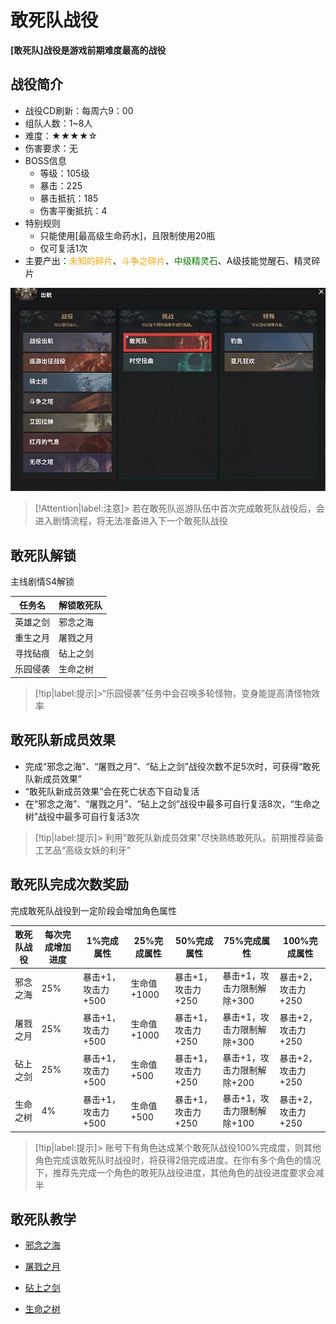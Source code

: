 # 敢死队战役  <!-- {docsify-ignore-all} -->
**[敢死队]战役是游戏前期难度最高的战役**

## 战役简介

-   战役CD刷新：每周六9：00
-   组队人数：1~8人
-   难度：★★★★☆
-   伤害要求：无
-   BOSS信息
    -   等级：105级
    -   暴击：225
    -   暴击抵抗：185
    -   伤害平衡抵抗：4
-   特别规则
    -   只能使用[最高级生命药水]，且限制使用20瓶
    -   仅可复活1次
-   主要产出：<a style="color: orange;">未知的碎片</a>、<a style="color: orange;">斗争之碎片</a>、<a style="color: green;">中级精灵石</a>、A级技能觉醒石、精灵碎片

![Alt text](image.png ':size=40%')

> [!Attention|label:注意]> 若在敢死队巡游队伍中首次完成敢死队战役后，会进入剧情流程，将无法准备进入下一个敢死队战役

## 敢死队解锁
主线剧情S4解锁

| 任务名  | 解锁敢死队 | 
| --------| ----------- |
|英雄之剑| 邪念之海 |
| 重生之月| 屠戮之月 |
| 寻找砧痕| 砧上之剑 |
| 乐园侵袭| 生命之树 |

> [!tip|label:提示]>“乐园侵袭”任务中会召唤多轮怪物，变身能提高清怪物效率

## 敢死队新成员效果

-   完成“邪念之海”、“屠戮之月”、“砧上之剑”战役次数不足5次时，可获得“敢死队新成员效果”
-   “敢死队新成员效果”会在死亡状态下自动复活
-   在“邪念之海”、“屠戮之月”、“砧上之剑”战役中最多可自行复活8次，“生命之树”战役中最多可自行复活3次

> [!tip|label:提示]> 利用"敢死队新成员效果"尽快熟练敢死队。前期推荐装备工艺品“高级女妖的利牙”

## 敢死队完成次数奖励
完成敢死队战役到一定阶段会增加角色属性

| 敢死队战役  | 每次完成增加进度 | 1%完成属性 | 25%完成属性 | 50%完成属性 |75%完成属性 |100%完成属性|
| --------| ----------- |----------- |----------- | --------| ----------- |----------- |
| 邪念之海  | 25% | 暴击+1，攻击力+500 | 生命值+1000 | 暴击+1，攻击力+250 |暴击+1，攻击力限制解除+300 |暴击+2，攻击力+250|
| 屠戮之月  | 25% | 暴击+1，攻击力+500 | 生命值+1000 |  暴击+1，攻击力+250 |暴击+1，攻击力限制解除+300 |暴击+2，攻击力+250|
| 砧上之剑  | 25% | 暴击+1，攻击力+500 | 生命值+500 |  暴击+1，攻击力+250 |暴击+1，攻击力限制解除+200 |暴击+2，攻击力+250|
| 生命之树  | 4% | 暴击+1，攻击力+500 | 生命值+500 |  暴击+1，攻击力+250 |暴击+1，攻击力限制解除+100 |暴击+2，攻击力+250|

> [!tip|label:提示]>  账号下有角色达成某个敢死队战役100%完成度，则其他角色完成该敢死队时战役时，将获得2倍完成进度。在你有多个角色的情况下，推荐先完成一个角色的敢死队战役进度，其他角色的战役进度要求会减半

## 敢死队教学
-   [邪念之海](https://www.bilibili.com/video/BV1fY4y1n7dv/?share_source=copy_web&vd_source=aa7a295ee83b5f08362d7ea1d094a13f)

-   [屠戮之月](https://www.bilibili.com/video/BV14a411J7V7/?share_source=copy_web&vd_source=aa7a295ee83b5f08362d7ea1d094a13f)

-   [砧上之剑](https://www.bilibili.com/video/BV1x94y1D7MV/?share_source=copy_web&vd_source=aa7a295ee83b5f08362d7ea1d094a13f)

-   [生命之树](https://www.bilibili.com/video/BV15d4y137WY/?share_source=copy_web&vd_source=aa7a295ee83b5f08362d7ea1d094a13f)
    